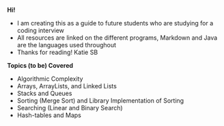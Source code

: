 **Hi!**
* I am creating this as a guide to future students who are studying for a coding interview
* All resources are linked on the different programs, Markdown and Java are the languages used throughout
* Thanks for reading! Katie SB

**Topics (to be) Covered**
* Algorithmic Complexity
* Arrays, ArrayLists, and Linked Lists
* Stacks and Queues
* Sorting (Merge Sort) and Library Implementation of Sorting
* Searching (Linear and Binary Search)
* Hash-tables and Maps
